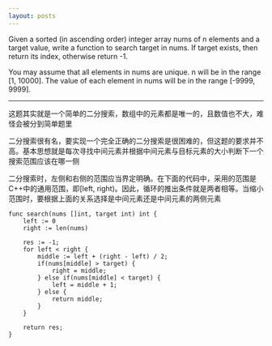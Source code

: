 ```yaml
---
layout: posts
---
```

Given a sorted (in ascending order) integer array nums of n elements and a target value, write a function to search target in nums. If target exists, then return its index, otherwise return -1.

You may assume that all elements in nums are unique.
n will be in the range [1, 10000].
The value of each element in nums will be in the range [-9999, 9999].

----
这题其实就是一个简单的二分搜索，数组中的元素都是唯一的，且数值也不大，难怪会被分到简单题里  

二分搜索很有名，要实现一个完全正确的二分搜索是很困难的，但这题的要求并不高。基本思想就是每次寻找中间元素并根据中间元素与目标元素的大小判断下一个搜索范围应该在哪一侧  

二分搜索时，左侧和右侧的范围应当界定明确。在下面的代码中，采用的范围是C++中的通用范围，即[left, right)。因此，循环的推出条件就是两者相等。当缩小范围时，要根据上面的关系选择是中间元素还是中间元素的两侧元素  

```
func search(nums []int, target int) int {
    left := 0
    right := len(nums)
    
    res := -1;
    for left < right {
        middle := left + (right - left) / 2;
        if(nums[middle] > target) {
            right = middle;
        } else if(nums[middle] < target) {
            left = middle + 1;
        } else {
            return middle;
        }
    }
    
    return res;   
}
```
